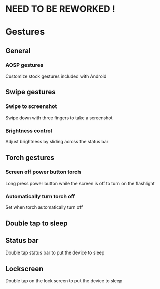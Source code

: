 # NEED TO BE REWORKED !

# Gestures

## General

### AOSP gestures
Customize stock gestures included with Android


## Swipe gestures

### Swipe to screenshot
Swipe down with three fingers to take a screenshot

### Brightness control
Adjust brightness by sliding across the status bar


## Torch gestures

### Screen off power button torch
Long press power button while the screen is off to turn on the flashlight

### Automatically turn torch off
Set when torch automatically turn off


## Double tap to sleep

## Status bar
Double tap status bar to put the device to sleep

## Lockscreen
Double tap on the lock screen to put the device to sleep
